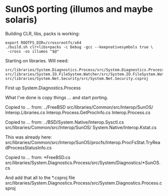 # SunOS porting (illumos and maybe solaris)

Building CLR, libs, packs is working:
```
export ROOTFS_DIR=/crossrootfs/x64
./build.sh clr+libs+packs -c Debug -gcc --keepnativesymbols true \
 -cross -os illumos "$@"
```

Starting on libraries.  Will need:
```
src/libraries/System.Diagnostics.Process/src/System.Diagnostics.Process.csproj
src/libraries/System.IO.FileSystem.Watcher/src/System.IO.FileSystem.Watcher.csproj
src/libraries/System.Net.Security/src/System.Net.Security.csproj
```

First up System.Diagnostics.Process

What I've done is copy things ... and start porting.

Copied to ... from: ../FreeBSD
src/libraries/Common/src/Interop/SunOS/
  Interop.Libraries.cs
  Interop.Process.GetProcInfo.cs
  Interop.Process.cs

Copied to ... from: ../BSD/System.Native/Interop.Sysctl.cs
src/libraries/Common/src/Interop/SunOS/
  System.Native/Interop.Kstat.cs

This was already here:
src/libraries/Common/src/Interop/SunOS/procfs/Interop.ProcFsStat.TryReadProcessStatusInfo.cs

Copied to ... from: *FreeBSD.cs
src/libraries/System.Diagnostics.Process/src/System/Diagnostics/*SunOS.cs

And add that all to the *.csproj file
src/libraries/System.Diagnostics.Process/src/System.Diagnostics.Process.csproj
